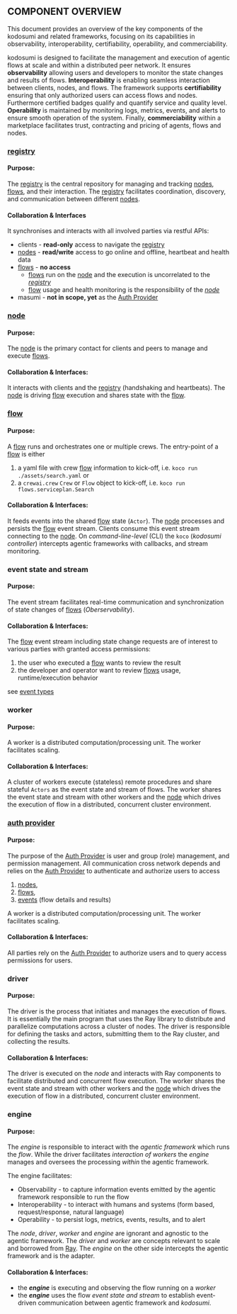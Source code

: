 ## COMPONENT OVERVIEW

This document provides an overview of the key components of the kodosumi and related frameworks, focusing on its capabilities in observability, interoperability, certifiability, operability, and commerciability. 

kodosumi is designed to facilitate the management and execution of agentic flows at scale and within a distributed peer network. It ensures **observability** allowing users and developers to monitor the state changes and results of flows. **Interoperability** is enabling seamless interaction between clients, nodes, and flows. The framework supports **certifiability** ensuring that only authorized users can access flows and nodes. Furthermore certified badges qualify and quantify service and quality level. **Operability** is maintained by monitoring logs, metrics, events, and alerts to ensure smooth operation of the system. Finally, **commerciability** within a marketplace facilitates trust, contracting and pricing of agents, flows and nodes.

### [registry](./Registry.md)

#### Purpose:

The [registry](./Registry.md) is the central repository for managing and tracking [nodes](./Nodes.md), [flows](./Flows.md), and their interaction. The [registry](./Registry.md) facilitates coordination, discovery, and communication between different [nodes](./Nodes.md). 

#### Collaboration & Interfaces

It synchronises and interacts with all involved parties via restful APIs:
* clients - **read-only** access to navigate the [registry](./Registry.md)
* [nodes](./Nodes.md) - **read/write** access to go online and offline, heartbeat and health data
* [flows](./Flows.md) - **no access** 
    * [flows](./Flows.md) run on the [node](./Nodes.md) and the execution is uncorrelated to the _[registry](./Registry.md)_
    * [flow](./Flows.md) usage and health monitoring is the responsibility of the _[node](./Nodes.md)_
* masumi - **not in scope, yet**  as the [Auth Provider](./Authentication.md)

### [node](./Nodes.md)

#### Purpose:

The [node](./Nodes.md) is the primary contact for clients and peers to manage and execute [flows](./Flows.md). 

#### Collaboration & Interfaces:

It interacts with clients and the [registry](./Registry.md) (handshaking and heartbeats). The [node](./Nodes.md) is driving [flow](./Flows.md) execution and shares state with the [flow](./Flows.md).

### [flow](./Flows.md)

#### Purpose:

A [flow](./Flows.md) runs and orchestrates one or multiple crews. The entry-point of a [flow](./Flows.md) is either
1) a yaml file with crew [flow](./Flows.md) information to kick-off, i.e. `koco run ./assets/search.yaml` or
2) a `crewai.crew` `Crew` or `Flow` object to kick-off, i.e. `koco run flows.serviceplan.Search`

#### Collaboration & Interfaces:

It feeds events into the shared [flow](./Flows.md) state (`Actor`). The [node](./Nodes.md) processes and persists the [flow](./Flows.md) event stream. Clients consume this event stream connecting to the [node](./Nodes.md). On _command-line-level_ (CLI) the `koco` (_kodosumi controller_) intercepts agentic frameworks with callbacks, and stream monitoring.

### event state and stream

#### Purpose:

The event stream facilitates real-time communication and synchronization of state changes of [flows](./Flows.md) (_Oberservability_).

#### Collaboration & Interfaces:

The [flow](./Flows.md) event stream including state change requests are of interest to various parties with granted access permissions:
1) the user who executed a [flow](./Flows.md) wants to review the result 
2) the developer and operator want to review [flows](./Flow.md) usage, runtime/execution behavior

see [event types](Events.md)

### worker

#### Purpose:

A worker is a distributed computation/processing unit. The worker facilitates scaling. 

#### Collaboration & Interfaces:

A cluster of workers execute (stateless) remote procedures and share stateful `Actors` as the event state and stream of flows. The worker shares the event state and stream with other workers and the [node](./Nodes.md) which drives the execution of flow in a distributed, concurrent cluster environment.

### [auth provider](./Authentication.md)

#### Purpose:

The purpose of the [Auth Provider](./Authentication.md) is user and group (role) management, and permission management. All communication cross network depends and relies on the [Auth Provider](./Authentication.md) to authenticate and authorize users to access

1) [nodes](./Nodes.md),
2) [flows](./Flows.md), 
3) [events](./Events.md) (flow details and results)

A worker is a distributed computation/processing unit. The worker facilitates scaling. 

#### Collaboration & Interfaces:

All parties rely on the [Auth Provider](./Authentication.md) to authorize users and to query access permissions for users.

### driver

#### Purpose:

The driver is the process that initiates and manages the execution of flows. It is essentially the main program that uses the Ray library to distribute and parallelize computations across a cluster of nodes. The driver is responsible for defining the tasks and actors, submitting them to the Ray cluster, and collecting the results.

#### Collaboration & Interfaces:

The driver is executed on the _node_ and interacts with Ray components to facilitate distributed and concurrent flow execution. The worker shares the event state and stream with other workers and the [node](./Nodes.md) which drives the execution of flow in a distributed, concurrent cluster environment.

### engine

#### Purpose:

The _engine_ is responsible to interact with the _agentic framework_ which runs the _flow_. While the driver facilitates _interaction of workers_ the _engine_ manages and oversees the processing _within_ the agentic framework.

The engine facilitates:

* Observability - to capture information events emitted by the agentic framework responsible to run the flow
* Interoperability - to interact with humans and systems (form based, request/response, natural language)
* Operability - to persist logs, metrics, events, results, and to alert

The _node_, _driver_, _worker_ and _engine_ are ignorant and agnostic to the agentic framework. The _driver_ and _worker_ are concepts relevant to scale and borrowed from [Ray](https://www.ray.io/). The _engine_ on the other side intercepts the agentic framework and is the adapter.

#### Collaboration & Interfaces:

* the **_engine_** is executing and observing the flow running on a _worker_
* the **_engine_** uses the flow _event state and stream_ to establish event-driven communication between agentic framework and _kodosumi_.
